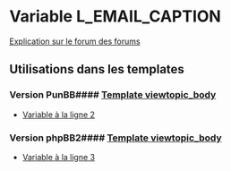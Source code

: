 # Variable L_EMAIL_CAPTION
[Explication sur le forum des forums](http://forum.forumactif.com/t294113-listing-des-variables#L_EMAIL_CAPTION)
## Utilisations dans les templates
### Version PunBB#### [Template viewtopic_body](punbb/viewtopic_body.md)
* [Variable à la ligne 2](../punbb/viewtopic_body.tpl#L2)
### Version phpBB2#### [Template viewtopic_body](subsilver/viewtopic_body.md)
* [Variable à la ligne 3](../subsilver/viewtopic_body.tpl#L3)